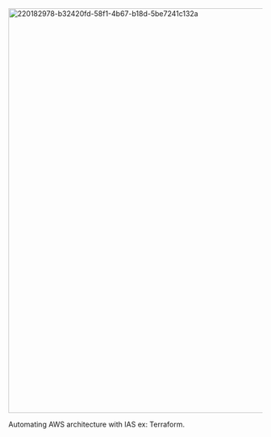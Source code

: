 <img width="803" alt="220182978-b32420fd-58f1-4b67-b18d-5be7241c132a" src="https://github.com/raghupola964/Automating-AWS-with-IAC/assets/126030021/0b6207c2-5fe4-4fb8-90a7-45a74ea92a5d">


Automating AWS architecture with IAS ex: Terraform.

